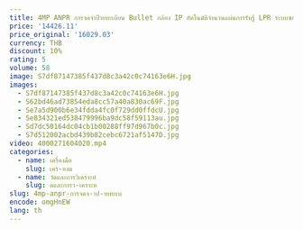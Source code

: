 ```yaml
---
title: 4MP ANPR การจดจําป้ายทะเบียน Bullet กล้อง IP อัตโนมัติจํานวนแผ่นการรับรู้ LPR ระบบซอฟต์แวร์ 8-32 มม. เลนส์มอเตอร์
price: '14426.11'
price_original: '16029.03'
currency: THB
discount: 10%
rating: 5
volume: 58
image: S7df87147385f437d8c3a42c0c74163e6H.jpg
images:
  - S7df87147385f437d8c3a42c0c74163e6H.jpg
  - S62bd46ad73854eda8cc57a40a830ac69F.jpg
  - Se7a5d900b6e34fdda4fc0f729dd0ffdcU.jpg
  - Se834321ed538479996ba9dc58f59113au.jpg
  - Sd7dc50164dc04cb1b00288ff97d967b0c.jpg
  - S7d512002acbd439b82cebc6721af5147D.jpg
video: 4000271604020.mp4
categories:
  - name: เครื่องมือ
    slug: เคร-องม
  - name: วัดและการวิเคราะห์
    slug: ดและการว-เคราะห
slug: 4mp-anpr-การจดจ-าป-ายทะเบ
encode: omgHnEW
lang: th
---
```

  